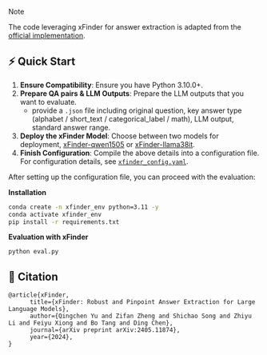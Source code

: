> [!NOTE]
> The code leveraging xFinder for answer extraction is adapted from the [official implementation](https://github.com/IAAR-Shanghai/xFinder/tree/main).

## :zap: Quick Start
1. **Ensure Compatibility**: Ensure you have Python 3.10.0+.
2. **Prepare QA pairs & LLM Outputs**: Prepare the LLM outputs that you want to evaluate. 
   - provide a `.json` file including original question, key answer type (alphabet / short_text / categorical_label / math), LLM output, standard answer range.
3. **Deploy the xFinder Model**: Choose between two models for deployment, [xFinder-qwen1505](https://huggingface.co/IAAR-Shanghai/xFinder-qwen1505) or [xFinder-llama38it](https://huggingface.co/IAAR-Shanghai/xFinder-llama38it).
4. **Finish Configuration**: Compile the above details into a configuration file. For configuration details, see [`xfinder_config.yaml`](xfinder_config.yaml).

After setting up the configuration file, you can proceed with the evaluation:

**Installation**
```sh
conda create -n xfinder_env python=3.11 -y
conda activate xfinder_env
pip install -r requirements.txt
```

**Evaluation with xFinder**
```sh
python eval.py
```

## :memo: Citation
```
@article{xFinder,
      title={xFinder: Robust and Pinpoint Answer Extraction for Large Language Models}, 
      author={Qingchen Yu and Zifan Zheng and Shichao Song and Zhiyu Li and Feiyu Xiong and Bo Tang and Ding Chen},
      journal={arXiv preprint arXiv:2405.11874},
      year={2024},
}
```
